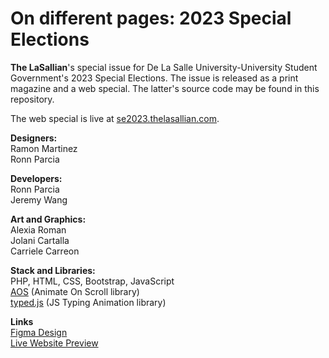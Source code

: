 # On different pages: 2023 Special Elections

**The LaSallian**'s special issue for De La Salle University-University Student Government's 2023 Special Elections. The issue is released as a print magazine and a web special. The latter's source code may be found in this repository.

The web special is live at [se2023.thelasallian.com](se2023.thelasallian.com).

**Designers:**<br>
Ramon Martinez<br>
Ronn Parcia

**Developers:**<br>
Ronn Parcia<br>
Jeremy Wang

**Art and Graphics:**<br>
Alexia Roman<br>
Jolani Cartalla<br>
Carriele Carreon


**Stack and Libraries:**<br>
PHP, HTML, CSS, Bootstrap, JavaScript<br>
[AOS](https://github.com/michalsnik/aos) (Animate On Scroll library)<br>
[typed.js](https://github.com/mattboldt/typed.js) (JS Typing Animation library)

**Links**<br>
[Figma Design](https://www.figma.com/file/peK2FPncMLry3cKVyz2P0b/%5BTLS%5D-GE2023-Web-Special?type=design&node-id=0%3A1&mode=design&t=Zz0Spu2lsTZljkjn-1)<br>
[Live Website Preview](https://www.test.thelasallian.com)
